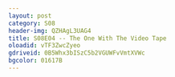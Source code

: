 ```yaml
---
layout: post 
category: S08 
header-img: QZHAgL3UAG4 
title: S08E04 -- The One With The Video Tape 
oloadid: vTF3ZwcZyeo 
gdriveid: 0B5Whx3bISzC5b2VGUWFvVmtXVWc 
bgcolor: 01617B
--- 
```

<!--more--> 
